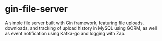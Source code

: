 # gin-file-server
A simple file server built with Gin framework, featuring file uploads, downloads, and tracking of upload history in MySQL using GORM, as well as event notification using Kafka-go and logging with Zap.
